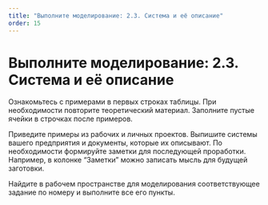 ```yaml
---
title: "Выполните моделирование: 2.3. Система и её описание"
order: 15
---
```


# Выполните моделирование: 2.3. Система и её описание

Ознакомьтесь с примерами в первых строках таблицы. При необходимости повторите теоретический материал. Заполните пустые ячейки в строчках после примеров.

Приведите примеры из рабочих и личных проектов. Выпишите системы вашего предприятия и документы, которые их описывают. По необходимости формируйте заметки для последующей проработки. Например, в колонке “Заметки” можно записать мысль для будущей заготовки.

Найдите в рабочем пространстве для моделирования соответствующее задание по номеру и выполните все его пункты.

